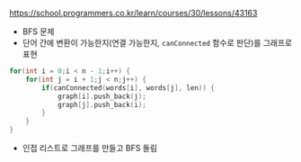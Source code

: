 https://school.programmers.co.kr/learn/courses/30/lessons/43163

- BFS 문제
- 단어 간에 변환이 가능한지(연결 가능한지, `canConnected` 함수로 판단)를 그래프로 표현
```cpp
for(int i = 0;i < n - 1;i++) {
	for(int j = i + 1;j < n;j++) {
		if(canConnected(words[i], words[j], len)) {
			graph[i].push_back(j);
			graph[j].push_back(i);
		}
	}
}
```
- 인접 리스트로 그래프를 만들고 BFS 돌림